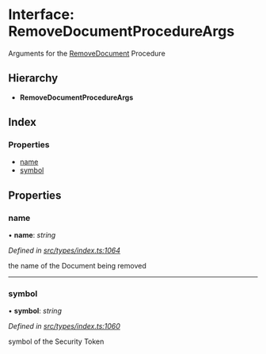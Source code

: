 # Interface: RemoveDocumentProcedureArgs

Arguments for the [RemoveDocument](../enums/_types_index_.proceduretype.md#removedocument) Procedure

## Hierarchy

- **RemoveDocumentProcedureArgs**

## Index

### Properties

- [name](_types_index_.removedocumentprocedureargs.md#name)
- [symbol](_types_index_.removedocumentprocedureargs.md#symbol)

## Properties

### name

• **name**: _string_

_Defined in [src/types/index.ts:1064](https://github.com/PolymathNetwork/polymath-sdk/blob/d80c6e9/src/types/index.ts#L1064)_

the name of the Document being removed

---

### symbol

• **symbol**: _string_

_Defined in [src/types/index.ts:1060](https://github.com/PolymathNetwork/polymath-sdk/blob/d80c6e9/src/types/index.ts#L1060)_

symbol of the Security Token
